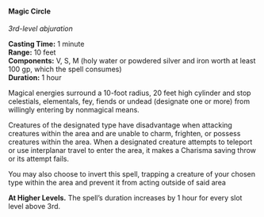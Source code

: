#### Magic Circle
<!-- markdownlint-disable link-image-reference-definitions -->
[_metadata_:spell_name]:- "Magic Circle"
[_metadata_:spell_level]:- "3"
[_metadata_:spell_school]:- "abjuration"
[_metadata_:ritual]:- "false"
[_metadata_:casting_time_amount]:- "1"
[_metadata_:casting_time_unit]:- "minute"
[_metadata_:range]:- "10 feet"
[_metadata_:target]:- "a 10-foot radius, 20 feet high cylinder"
[_metadata_:components_verbal]:- "true"
[_metadata_:components_somatic]:- "true"
[_metadata_:components_material]:- "true"
[_metadata_:components_material_description]:- "holy water or powdered silver and iron worth at least 100 gp, which the spell consumes"
[_metadata_:components_material_cost]:- "100 gp"
[_metadata_:duration]:- "1 hour"
[_metadata_:concentration]:- "false"
[_metadata_:saving_throw]:- "Charisma"
[_metadata_:saving_throw_success]:- "avoids_effect"
[_metadata_:compared_to_wotc_srd_5.1]:- "mechanics_same_wording_different"
[_metadata_:compared_to_a5e_srd]:- "mechanics_different_wording_different"
<!-- markdownlint-disable-next-line no-emphasis-as-heading -->
_3rd-level abjuration_

**Casting Time:** 1 minute \
**Range:** 10 feet \
**Components:** V, S, M (holy water or powdered silver and iron worth at least 100 gp, which the spell consumes) \
**Duration:** 1 hour

Magical energies surround a 10-foot radius, 20 feet high cylinder and stop celestials, elementals, fey, fiends or undead (designate one or more) from willingly entering by nonmagical means.

Creatures of the designated type have disadvantage when attacking creatures within the area and are unable to charm, frighten, or possess creatures within the area.
When a designated creature attempts to teleport or use interplanar travel to enter the area, it makes a Charisma saving throw or its attempt fails.

You may also choose to invert this spell, trapping a creature of your chosen type within the area and prevent it from acting outside of said area

**At Higher Levels.**
The spell’s duration increases by 1 hour for every slot level above 3rd.

